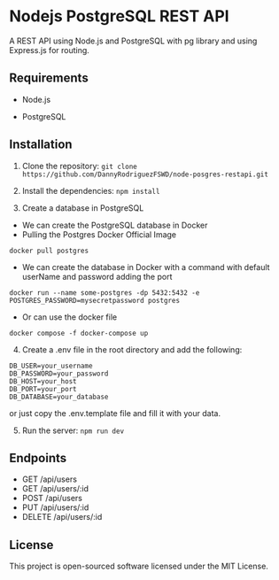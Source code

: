 # Nodejs PostgreSQL REST API

A REST API using Node.js and PostgreSQL with pg library and using Express.js for routing.

## Requirements

- Node.js

- PostgreSQL

## Installation

1. Clone the repository: `git clone https://github.com/DannyRodriguezFSWD/node-posgres-restapi.git`

2. Install the dependencies: `npm install`

3. Create a database in PostgreSQL 
- We can create the PostgreSQL database in Docker
- Pulling the Postgres Docker Official Image
```
docker pull postgres
```
- We can create the database in Docker with a command with default userName and password adding the port
```
docker run --name some-postgres -dp 5432:5432 -e POSTGRES_PASSWORD=mysecretpassword postgres
```
- Or can use the docker file
```
docker compose -f docker-compose up
```

4. Create a .env file in the root directory and add the following:

```
DB_USER=your_username
DB_PASSWORD=your_password
DB_HOST=your_host
DB_PORT=your_port
DB_DATABASE=your_database
```

or just copy the .env.template file and fill it with your data.

5. Run the server: `npm run dev`

## Endpoints

- GET /api/users
- GET /api/users/:id
- POST /api/users
- PUT /api/users/:id
- DELETE /api/users/:id


## License

This project is open-sourced software licensed under the MIT License.
